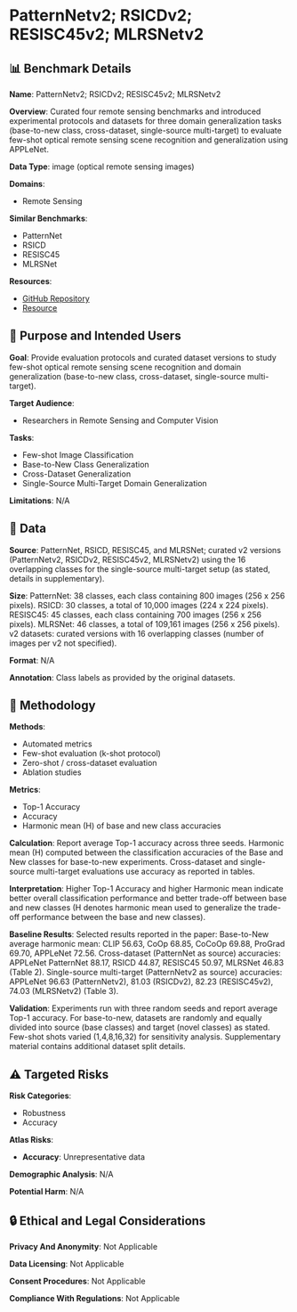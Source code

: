 # PatternNetv2; RSICDv2; RESISC45v2; MLRSNetv2

## 📊 Benchmark Details

**Name**: PatternNetv2; RSICDv2; RESISC45v2; MLRSNetv2

**Overview**: Curated four remote sensing benchmarks and introduced experimental protocols and datasets for three domain generalization tasks (base-to-new class, cross-dataset, single-source multi-target) to evaluate few-shot optical remote sensing scene recognition and generalization using APPLeNet.

**Data Type**: image (optical remote sensing images)

**Domains**:
- Remote Sensing

**Similar Benchmarks**:
- PatternNet
- RSICD
- RESISC45
- MLRSNet

**Resources**:
- [GitHub Repository](https://github.com/mainaksingha01/APPLeNet)
- [Resource](https://arxiv.org/abs/2304.05995)

## 🎯 Purpose and Intended Users

**Goal**: Provide evaluation protocols and curated dataset versions to study few-shot optical remote sensing scene recognition and domain generalization (base-to-new class, cross-dataset, single-source multi-target).

**Target Audience**:
- Researchers in Remote Sensing and Computer Vision

**Tasks**:
- Few-shot Image Classification
- Base-to-New Class Generalization
- Cross-Dataset Generalization
- Single-Source Multi-Target Domain Generalization

**Limitations**: N/A

## 💾 Data

**Source**: PatternNet, RSICD, RESISC45, and MLRSNet; curated v2 versions (PatternNetv2, RSICDv2, RESISC45v2, MLRSNetv2) using the 16 overlapping classes for the single-source multi-target setup (as stated, details in supplementary).

**Size**: PatternNet: 38 classes, each class containing 800 images (256 x 256 pixels). RSICD: 30 classes, a total of 10,000 images (224 x 224 pixels). RESISC45: 45 classes, each class containing 700 images (256 x 256 pixels). MLRSNet: 46 classes, a total of 109,161 images (256 x 256 pixels). v2 datasets: curated versions with 16 overlapping classes (number of images per v2 not specified).

**Format**: N/A

**Annotation**: Class labels as provided by the original datasets.

## 🔬 Methodology

**Methods**:
- Automated metrics
- Few-shot evaluation (k-shot protocol)
- Zero-shot / cross-dataset evaluation
- Ablation studies

**Metrics**:
- Top-1 Accuracy
- Accuracy
- Harmonic mean (H) of base and new class accuracies

**Calculation**: Report average Top-1 accuracy across three seeds. Harmonic mean (H) computed between the classification accuracies of the Base and New classes for base-to-new experiments. Cross-dataset and single-source multi-target evaluations use accuracy as reported in tables.

**Interpretation**: Higher Top-1 Accuracy and higher Harmonic mean indicate better overall classification performance and better trade-off between base and new classes (H denotes harmonic mean used to generalize the trade-off performance between the base and new classes).

**Baseline Results**: Selected results reported in the paper: Base-to-New average harmonic mean: CLIP 56.63, CoOp 68.85, CoCoOp 69.88, ProGrad 69.70, APPLeNet 72.56. Cross-dataset (PatternNet as source) accuracies: APPLeNet PatternNet 88.17, RSICD 44.87, RESISC45 50.97, MLRSNet 46.83 (Table 2). Single-source multi-target (PatternNetv2 as source) accuracies: APPLeNet 96.63 (PatternNetv2), 81.03 (RSICDv2), 82.23 (RESISC45v2), 74.03 (MLRSNetv2) (Table 3).

**Validation**: Experiments run with three random seeds and report average Top-1 accuracy. For base-to-new, datasets are randomly and equally divided into source (base classes) and target (novel classes) as stated. Few-shot shots varied (1,4,8,16,32) for sensitivity analysis. Supplementary material contains additional dataset split details.

## ⚠️ Targeted Risks

**Risk Categories**:
- Robustness
- Accuracy

**Atlas Risks**:
- **Accuracy**: Unrepresentative data

**Demographic Analysis**: N/A

**Potential Harm**: N/A

## 🔒 Ethical and Legal Considerations

**Privacy And Anonymity**: Not Applicable

**Data Licensing**: Not Applicable

**Consent Procedures**: Not Applicable

**Compliance With Regulations**: Not Applicable
